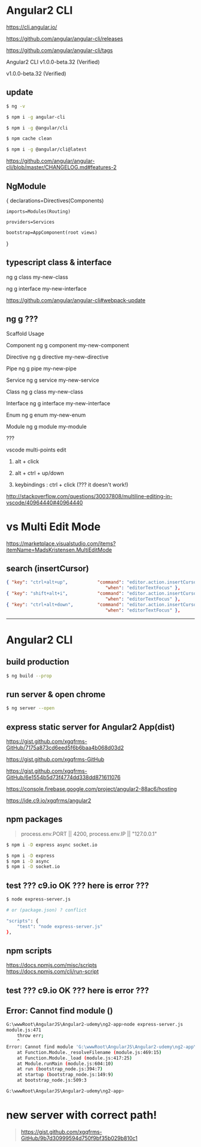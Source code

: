 # Angular2  CLI 

https://cli.angular.io/  


https://github.com/angular/angular-cli/releases  

https://github.com/angular/angular-cli/tags  



Angular2  CLI v1.0.0-beta.32 (Verified)


v1.0.0-beta.32 (Verified)  

## update 

```sh
$ ng -v

$ npm i -g angular-cli

$ npm i -g @angular/cli

$ npm cache clean

$ npm i -g @angular/cli@latest

``` 


https://github.com/angular/angular-cli/blob/master/CHANGELOG.md#features-2







## NgModule 

{
    declarations=Directives(Components)

    imports=Modules(Routing) 

    providers=Services

    bootstrap=AppComponent(root views)
}

## typescript class & interface

ng g class my-new-class  

ng g interface my-new-interface  



https://github.com/angular/angular-cli#webpack-update


## ng g ???

Scaffold    Usage  

Component   ng g component my-new-component  

Directive   ng g directive my-new-directive  

Pipe    ng g pipe my-new-pipe  

Service ng g service my-new-service  

Class   ng g class my-new-class  

Interface   ng g interface my-new-interface  

Enum    ng g enum my-new-enum  

Module  ng g module my-module  



???

vscode multi-points edit

1. alt + click

2. alt + ctrl + up/down

3. keybindings : ctrl + click (??? it doesn't work!)

http://stackoverflow.com/questions/30037808/multiline-editing-in-vscode/40964440#40964440



# vs Multi Edit Mode

https://marketplace.visualstudio.com/items?itemName=MadsKristensen.MultiEditMode

## search (insertCursor)

```json
{ "key": "ctrl+alt+up",           "command": "editor.action.insertCursorAbove",
                                     "when": "editorTextFocus" },
{ "key": "shift+alt+i",           "command": "editor.action.insertCursorAtEndOfEachLineSelected",
                                     "when": "editorTextFocus" },
{ "key": "ctrl+alt+down",         "command": "editor.action.insertCursorBelow",
                                     "when": "editorTextFocus" },

``` 

***********************************************************************

# Angular2 CLI  

## build production  
```sh
$ ng build --prop

``` 

## run server & open chrome  
```sh
$ ng server --open

``` 

## express static server for Angular2 App(dist)  

https://gist.github.com/xgqfrms-GitHub/7175a873cd6eed5f6b6baa4b068d03d2  

https://gist.github.com/xgqfrms-GitHub  

https://gist.github.com/xgqfrms-GitHub/6e1554b5d73f4774dd338dd871611076

https://console.firebase.google.com/project/angular2-88ac6/hosting  

https://ide.c9.io/xgqfrms/angular2  

## npm packages

> process.env.PORT || 4200, process.env.IP || "127.0.0.1"

```sh
$ npm i -D express async socket.io

$ npm i -D express
$ npm i -D async
$ npm i -D socket.io
``` 

## test  ??? c9.io OK ??? here is error ???

```sh
$ node express-server.js

# or (package.json) ? conflict

"scripts": {
    "test": "node express-server.js"
},

``` 

## npm scripts  
https://docs.npmjs.com/misc/scripts  
https://docs.npmjs.com/cli/run-script  


## test  ??? c9.io OK ??? here is error ???
## Error: Cannot find module ()

```sh
G:\wwwRoot\AngularJS\Angular2-udemy\ng2-app>node express-server.js
module.js:471
    throw err;
    ^
Error: Cannot find module 'G:\wwwRoot\AngularJS\Angular2-udemy\ng2-app\express-server.js'
    at Function.Module._resolveFilename (module.js:469:15)
    at Function.Module._load (module.js:417:25)
    at Module.runMain (module.js:604:10)
    at run (bootstrap_node.js:394:7)
    at startup (bootstrap_node.js:149:9)
    at bootstrap_node.js:509:3

G:\wwwRoot\AngularJS\Angular2-udemy\ng2-app>
``` 


# new server with correct path!

> https://gist.github.com/xgqfrms-GitHub/9b7d30999594d750f9bf35b029b810c1



